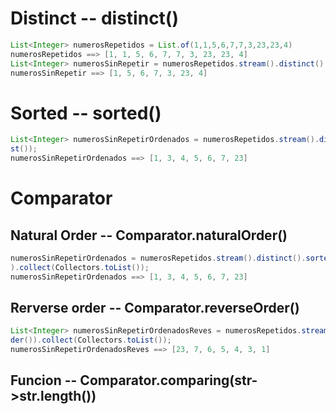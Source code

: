 # Distinct -- distinct()
```java
List<Integer> numerosRepetidos = List.of(1,1,5,6,7,7,3,23,23,4)
numerosRepetidos ==> [1, 1, 5, 6, 7, 7, 3, 23, 23, 4]
List<Integer> numerosSinRepetir = numerosRepetidos.stream().distinct().collect(Collectors.toList());
numerosSinRepetir ==> [1, 5, 6, 7, 3, 23, 4]
```

# Sorted -- sorted()

```java
List<Integer> numerosSinRepetirOrdenados = numerosRepetidos.stream().distinct().sorted().collect(Collectors.toLi
st());
numerosSinRepetirOrdenados ==> [1, 3, 4, 5, 6, 7, 23]
```

# Comparator

## Natural Order -- Comparator.naturalOrder()

```java
numerosSinRepetirOrdenados = numerosRepetidos.stream().distinct().sorted(Comparator.naturalOrder()
).collect(Collectors.toList());
numerosSinRepetirOrdenados ==> [1, 3, 4, 5, 6, 7, 23]
```

## Rerverse order -- Comparator.reverseOrder()

```java
List<Integer> numerosSinRepetirOrdenadosReves = numerosRepetidos.stream().distinct().sorted(Comparator.reverseOr
der()).collect(Collectors.toList());
numerosSinRepetirOrdenadosReves ==> [23, 7, 6, 5, 4, 3, 1]
```

## Funcion -- Comparator.comparing(str->str.length())




